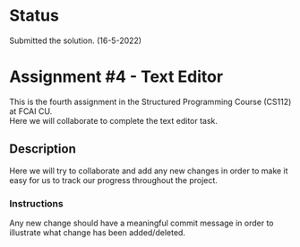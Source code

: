 # Status
Submitted the solution. (16-5-2022)
# Assignment #4 - Text Editor
This is the fourth assignment in the Structured Programming Course (CS112) at FCAI CU.\
Here we will collaborate to complete the text editor task.
## Description
Here we will try to collaborate and add any new changes in order to make it easy for us to track our progress throughout the project.
### Instructions
Any new change should have a meaningful commit message in order to illustrate what change has been added/deleted.
